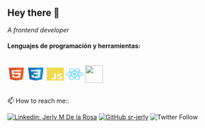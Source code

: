 
## Hey there 👋 

*A frontend developer*
#### Lenguajes de programación y herramientas:

<div style="display: inline_block"><br>
  <img align="center" alt="-HTML" height="30" width="40" src="https://raw.githubusercontent.com/devicons/devicon/master/icons/html5/html5-original.svg">
  <img align="center" alt="-CSS" height="30" width="40" src="https://raw.githubusercontent.com/devicons/devicon/master/icons/css3/css3-original.svg">
  <img align="center" alt="-Js" height="30" width="40" src="https://raw.githubusercontent.com/devicons/devicon/master/icons/javascript/javascript-plain.svg">
<!--   <img align="center" alt="-TS" height="30" width="40" src="https://upload.wikimedia.org/wikipedia/commons/4/4c/Typescript_logo_2020.svg"> -->
  <img align="center" alt="-React" height="30" width="40" src="https://raw.githubusercontent.com/devicons/devicon/master/icons/react/react-original.svg">
  <img align="center" height="40" width="40"  src="https://raw.githubusercontent.com/ShahriarShafin/ShahriarShafin/main/Assets/github.webp" width="70">

</div>
 
 <div>
 
 </div>
    <br/>
    </div>


📫 How to reach me:: 

[![Linkedin: Jerly M De la Rosa](https://img.shields.io/badge/-Jerly-blue?style=flat-square&logo=Linkedin&logoColor=white&link=https://www.linkedin.com/in/ghazi-khan/)](https://www.linkedin.com/in/jerlydelarosa/)
[![GitHub sr-jerly](https://img.shields.io/github/followers/sr-jerly?label=follow&style=social)](https://github.com/sr-jerly)
![Twitter Follow](https://img.shields.io/twitter/follow/sr_jerly?style=social)


